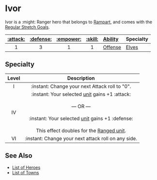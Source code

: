 # Ivor

Ivor is a :might: Ranger hero that belongs to [Rampart](../towns/rampart.md), and comes with the [Regular Stretch Goals](../content.md).

| [:attack:](../statistics/attack.md) | [:defense:](../statistics/defense.md) | [:empower:](../statistics/power.md) | [:skill:](../statistics/knowledge.md) | [Ability](../abilities/index.md) | Specialty |
| :---: | :---: | :---: | :---: | :--- | :--- |
| 1 | 3 | 1 | 1 | [Offense](../abilities/offense.md) | [Elves](#specialty) |


## Specialty

| Level | Description |
| :---: | :---: |
| Ⅰ | :instant: Change your next Attack roll to "0". |
| Ⅳ | :instant: Your selected [unit](../units/index.md) gains +1 :attack:<br><br>— OR —<br><br>:instant: Your selected [unit](../units/index.md) gains +1 :defense:<br><br>This effect doubles for the [Ranged unit](../units/index.md). |
| Ⅵ | :instant: Change your next attack roll on any side. |


## See Also

- [List of Heroes](index.md)
- [List of Towns](../towns/index.md)
